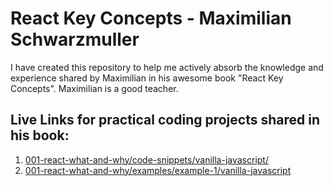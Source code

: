# React Key Concepts - Maximilian Schwarzmuller

I have created this repository to help me actively absorb the knowledge and experience
shared by Maximilian in his awesome book "React Key Concepts". Maximilian is a good 
teacher.

## Live Links for practical coding projects shared in his book:

1. [001-react-what-and-why/code-snippets/vanilla-javascript/](https://olumpeter.github.io/react-key-concepts/001-react-what-and-why/code-snippets/vanilla-javascript/)
1. [001-react-what-and-why/examples/example-1/vanilla-javascript](https://olumpeter.github.io/001-react-what-and-why/examples/example-1/vanilla-javascript)
